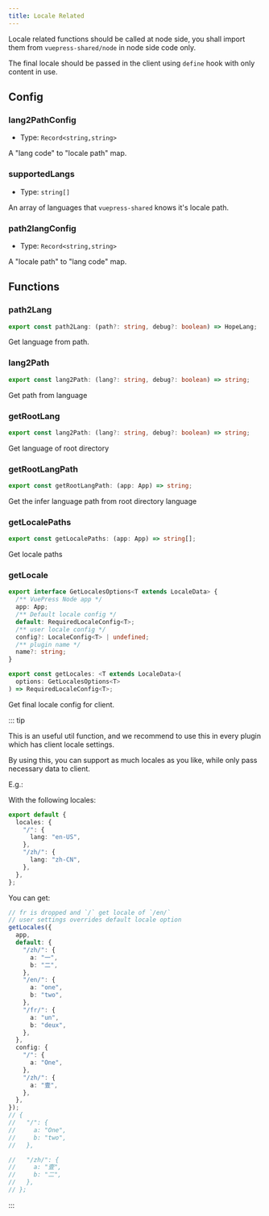 ```yaml
---
title: Locale Related
---
```


Locale related functions should be called at node side, you shall import them from `vuepress-shared/node` in node side code only.

The final locale should be passed in the client using `define` hook with only content in use.

## Config

### lang2PathConfig

- Type: `Record<string,string>`

A "lang code" to "locale path" map.

### supportedLangs

- Type: `string[]`

An array of languages that `vuepress-shared` knows it's locale path.

### path2langConfig

- Type: `Record<string,string>`

A "locale path" to "lang code" map.

## Functions

### path2Lang

```ts
export const path2Lang: (path?: string, debug?: boolean) => HopeLang;
```

Get language from path.

### lang2Path

```ts
export const lang2Path: (lang?: string, debug?: boolean) => string;
```

Get path from language

### getRootLang

```ts
export const lang2Path: (lang?: string, debug?: boolean) => string;
```

Get language of root directory

### getRootLangPath

```ts
export const getRootLangPath: (app: App) => string;
```

Get the infer language path from root directory language

### getLocalePaths

```ts
export const getLocalePaths: (app: App) => string[];
```

Get locale paths

### getLocale

```ts
export interface GetLocalesOptions<T extends LocaleData> {
  /** VuePress Node app */
  app: App;
  /** Default locale config */
  default: RequiredLocaleConfig<T>;
  /** user locale config */
  config?: LocaleConfig<T> | undefined;
  /** plugin name */
  name?: string;
}

export const getLocales: <T extends LocaleData>(
  options: GetLocalesOptions<T>
) => RequiredLocaleConfig<T>;
```

Get final locale config for client.

::: tip

This is an useful util function, and we recommend to use this in every plugin which has client locale settings.

By using this, you can support as much locales as you like, while only pass necessary data to client.

E.g.:

With the following locales:

```ts
export default {
  locales: {
    "/": {
      lang: "en-US",
    },
    "/zh/": {
      lang: "zh-CN",
    },
  },
};
```

You can get:

```ts
// fr is dropped and `/` get locale of `/en/`
// user settings overrides default locale option
getLocales({
  app,
  default: {
    "/zh/": {
      a: "一",
      b: "二",
    },
    "/en/": {
      a: "one",
      b: "two",
    },
    "/fr/": {
      a: "un",
      b: "deux",
    },
  },
  config: {
    "/": {
      a: "One",
    },
    "/zh/": {
      a: "壹",
    },
  },
});
// {
//   "/": {
//     a: "One",
//     b: "two",
//   },

//   "/zh/": {
//     a: "壹",
//     b: "二",
//   },
// };
```

:::
